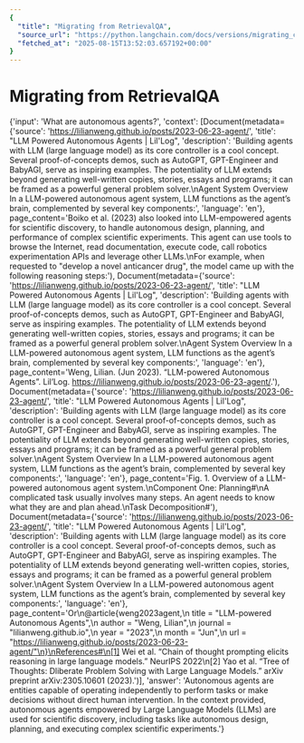 ```yaml
---
{
  "title": "Migrating from RetrievalQA",
  "source_url": "https://python.langchain.com/docs/versions/migrating_chains/retrieval_qa/",
  "fetched_at": "2025-08-15T13:52:03.657192+00:00"
}
---
```


# Migrating from RetrievalQA

{'input': 'What are autonomous agents?',
'context': [Document(metadata={'source': 'https://lilianweng.github.io/posts/2023-06-23-agent/', 'title': "LLM Powered Autonomous Agents | Lil'Log", 'description': 'Building agents with LLM (large language model) as its core controller is a cool concept. Several proof-of-concepts demos, such as AutoGPT, GPT-Engineer and BabyAGI, serve as inspiring examples. The potentiality of LLM extends beyond generating well-written copies, stories, essays and programs; it can be framed as a powerful general problem solver.\nAgent System Overview In a LLM-powered autonomous agent system, LLM functions as the agent’s brain, complemented by several key components:', 'language': 'en'}, page_content='Boiko et al. (2023) also looked into LLM-empowered agents for scientific discovery, to handle autonomous design, planning, and performance of complex scientific experiments. This agent can use tools to browse the Internet, read documentation, execute code, call robotics experimentation APIs and leverage other LLMs.\nFor example, when requested to "develop a novel anticancer drug", the model came up with the following reasoning steps:'),
Document(metadata={'source': 'https://lilianweng.github.io/posts/2023-06-23-agent/', 'title': "LLM Powered Autonomous Agents | Lil'Log", 'description': 'Building agents with LLM (large language model) as its core controller is a cool concept. Several proof-of-concepts demos, such as AutoGPT, GPT-Engineer and BabyAGI, serve as inspiring examples. The potentiality of LLM extends beyond generating well-written copies, stories, essays and programs; it can be framed as a powerful general problem solver.\nAgent System Overview In a LLM-powered autonomous agent system, LLM functions as the agent’s brain, complemented by several key components:', 'language': 'en'}, page_content='Weng, Lilian. (Jun 2023). “LLM-powered Autonomous Agents”. Lil’Log. https://lilianweng.github.io/posts/2023-06-23-agent/.'),
Document(metadata={'source': 'https://lilianweng.github.io/posts/2023-06-23-agent/', 'title': "LLM Powered Autonomous Agents | Lil'Log", 'description': 'Building agents with LLM (large language model) as its core controller is a cool concept. Several proof-of-concepts demos, such as AutoGPT, GPT-Engineer and BabyAGI, serve as inspiring examples. The potentiality of LLM extends beyond generating well-written copies, stories, essays and programs; it can be framed as a powerful general problem solver.\nAgent System Overview In a LLM-powered autonomous agent system, LLM functions as the agent’s brain, complemented by several key components:', 'language': 'en'}, page_content='Fig. 1. Overview of a LLM-powered autonomous agent system.\nComponent One: Planning#\nA complicated task usually involves many steps. An agent needs to know what they are and plan ahead.\nTask Decomposition#'),
Document(metadata={'source': 'https://lilianweng.github.io/posts/2023-06-23-agent/', 'title': "LLM Powered Autonomous Agents | Lil'Log", 'description': 'Building agents with LLM (large language model) as its core controller is a cool concept. Several proof-of-concepts demos, such as AutoGPT, GPT-Engineer and BabyAGI, serve as inspiring examples. The potentiality of LLM extends beyond generating well-written copies, stories, essays and programs; it can be framed as a powerful general problem solver.\nAgent System Overview In a LLM-powered autonomous agent system, LLM functions as the agent’s brain, complemented by several key components:', 'language': 'en'}, page_content='Or\n@article{weng2023agent,\n  title   = "LLM-powered Autonomous Agents",\n  author  = "Weng, Lilian",\n  journal = "lilianweng.github.io",\n  year    = "2023",\n  month   = "Jun",\n  url     = "https://lilianweng.github.io/posts/2023-06-23-agent/"\n}\nReferences#\n[1] Wei et al. “Chain of thought prompting elicits reasoning in large language models.” NeurIPS 2022\n[2] Yao et al. “Tree of Thoughts: Dliberate Problem Solving with Large Language Models.” arXiv preprint arXiv:2305.10601 (2023).')],
'answer': 'Autonomous agents are entities capable of operating independently to perform tasks or make decisions without direct human intervention. In the context provided, autonomous agents empowered by Large Language Models (LLMs) are used for scientific discovery, including tasks like autonomous design, planning, and executing complex scientific experiments.'}
